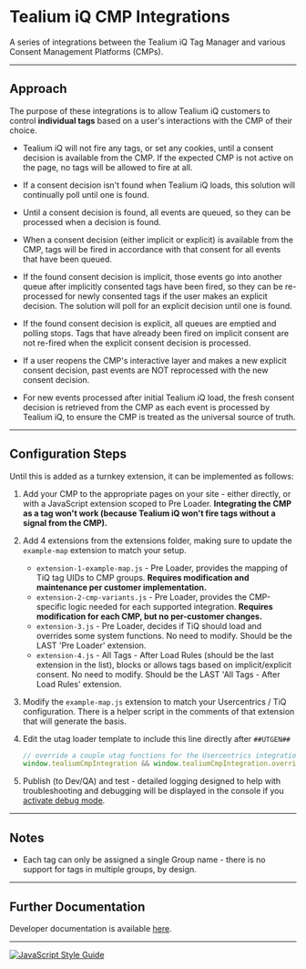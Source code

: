 # Tealium iQ CMP Integrations

A series of integrations between the Tealium iQ Tag Manager and various Consent Management Platforms (CMPs).

----

## Approach

The purpose of these integrations is to allow Tealium iQ customers to control **individual tags** based on a user's interactions with the CMP of their choice.

 - Tealium iQ will not fire any tags, or set any cookies, until a consent decision is available from the CMP. If the expected CMP is not active on the page, no tags will be allowed to fire at all.

 - If a consent decision isn't found when Tealium iQ loads, this solution will continually poll until one is found.

 - Until a consent decision is found, all events are queued, so they can be processed when a decision is found.

 - When a consent decision (either implicit or explicit) is available from the CMP, tags will be fired in accordance with that consent for all events that have been queued.

 - If the found consent decision is implicit, those events go into another queue after implicitly consented tags have been fired, so they can be re-processed for newly consented tags if the user makes an explicit decision. The solution will poll for an explicit decision until one is found.
 
 - If the found consent decision is explicit, all queues are emptied and polling stops. Tags that have already been fired on implicit consent are not re-fired when the explicit consent decision is processed.

 - If a user reopens the CMP's interactive layer and makes a new explicit consent decision, past events are NOT reprocessed with the new consent decision.
 
 - For new events processed after initial Tealium iQ load, the fresh consent decision is retrieved from the CMP as each event is processed by Tealium iQ, to ensure the CMP is treated as the universal source of truth.

 ----

## Configuration Steps

Until this is added as a turnkey extension, it can be implemented as follows:

1. Add your CMP to the appropriate pages on your site - either directly, or with a JavaScript extension scoped to Pre Loader. **Integrating the CMP as a tag won't work (because Tealium iQ won't fire tags without a signal from the CMP).**

2. Add 4 extensions from the extensions folder, making sure to update the `example-map` extension to match your setup.

    - `extension-1-example-map.js` - Pre Loader, provides the mapping of TiQ tag UIDs to CMP groups.  **Requires modification and maintenance per customer implementation.**
    - `extension-2-cmp-variants.js` - Pre Loader, provides the CMP-specific logic needed for each supported integration.  **Requires modification for each CMP, but no per-customer changes.**
    - `extension-3.js` - Pre Loader, decides if TiQ should load and overrides some system functions.  No need to modify.  Should be the LAST 'Pre Loader' extension.
    - `extension-4.js` - All Tags - After Load Rules (should be the last extension in the list), blocks or allows tags based on implicit/explicit consent. No need to modify. Should be the LAST 'All Tags - After Load Rules' extension.

3. Modify the `example-map.js` extension to match your Usercentrics / TiQ configuration.  There is a helper script in the comments of that extension that will generate the basis.

4. Edit the utag loader template to include this line directly after `##UTGEN##`

    ````javascript
    // override a couple utag functions for the Usercentrics integration (stopgap solution)
    window.tealiumCmpIntegration && window.tealiumCmpIntegration.overrideUtagFunctions && window.tealiumCmpIntegration.overrideUtagFunctions()
    ````

5. Publish (to Dev/QA) and test - detailed logging designed to help with troubleshooting and debugging will be displayed in the console if you [activate debug mode](https://docs.tealium.com/platforms/javascript/debugging/).

----


## Notes

 - Each tag can only be assigned a single Group name - there is no support for tags in multiple groups, by design.

----

## Further Documentation

Developer documentation is available [here](https://jaquith.github.io/cmp-integrations/).

----


[![JavaScript Style Guide](https://cdn.rawgit.com/standard/standard/master/badge.svg)](https://github.com/standard/standard)
